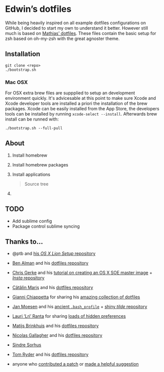 # Edwin’s dotfiles

While being heavily inspired on all example dotfiles configurations on GitHub, I decided to start my own to understand it better. However still much is based on [Mathias' dotfiles](https://github.com/mathiasbynens/dotfiles). These files contain the basic setup for zsh based on oh-my-zsh with the great agnoster theme. 

## Installation

	git clone <repo>
	./bootstrap.sh

### Mac OSX
For OSX extra brew files are suppplied to setup an development environment quickly. It's advicesable at this point to make sure Xcode and Xcode developer tools are installed a priori the installation of the brew packages. Xcode can be easily installed from the App Store, the developers tools can be installed by running `xcode-select --install`. Afterwards brew install can be runned with:

	./bootstrap.sh --full-pull


## About

1. Install homebrew
	

2. Install homebrew packages

3. Install applications

	> Source tree
	> 

4. 

## TODO 

* Add sublime config
* Package control sublime syncing

## Thanks to…

* @ptb and [his _OS X Lion Setup_ repository](https://github.com/ptb/Mac-OS-X-Lion-Setup)
* [Ben Alman](http://benalman.com/) and his [dotfiles repository](https://github.com/cowboy/dotfiles)
* [Chris Gerke](http://www.randomsquared.com/) and his [tutorial on creating an OS X SOE master image](http://chris-gerke.blogspot.com/2012/04/mac-osx-soe-master-image-day-7.html) + [_Insta_ repository](https://github.com/cgerke/Insta)
* [Cãtãlin Mariş](https://github.com/alrra) and his [dotfiles repository](https://github.com/alrra/dotfiles)
* [Gianni Chiappetta](http://gf3.ca/) for sharing his [amazing collection of dotfiles](https://github.com/gf3/dotfiles)
* [Jan Moesen](http://jan.moesen.nu/) and his [ancient `.bash_profile`](https://gist.github.com/1156154) + [shiny _tilde_ repository](https://github.com/janmoesen/tilde)
* [Lauri ‘Lri’ Ranta](http://lri.me/) for sharing [loads of hidden preferences](http://osxnotes.net/defaults.html)
* [Matijs Brinkhuis](http://hotfusion.nl/) and his [dotfiles repository](https://github.com/matijs/dotfiles)
* [Nicolas Gallagher](http://nicolasgallagher.com/) and his [dotfiles repository](https://github.com/necolas/dotfiles)
* [Sindre Sorhus](http://sindresorhus.com/)
* [Tom Ryder](http://blog.sanctum.geek.nz/) and his [dotfiles repository](https://github.com/tejr/dotfiles)

* anyone who [contributed a patch](https://github.com/mathiasbynens/dotfiles/contributors) or [made a helpful suggestion](https://github.com/mathiasbynens/dotfiles/issues)
